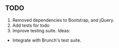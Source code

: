 ## TODO

1. Removed dependencies to Bootstrap, and jQuery.
2. Add tests for todo
3. Improve testing suite. Ideas:
  - Integrate with Brunch's test suite.
